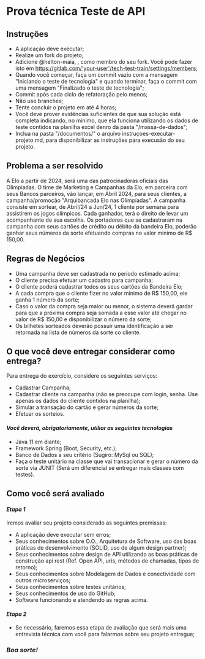 <h1>Prova técnica Teste de API</h1>

<h2>Instruções</h2>
 
- A aplicação deve executar;
- Realize um fork do projeto;
- Adicione @helton-maia, <colocar o usu do Chuvs>, <colocar o uso do Odione> como membro do seu fork. Você pode fazer isto em https://gitlab.com/'your-user'/tech-test-train/settings/members;
- Quando você começar, faça um commit vazio com a mensagem "Iniciando o teste de tecnologia" e quando terminar, faça o commit com uma mensagem "Finalizado o teste de tecnologia";
- Commit após cada ciclo de refatoração pelo menos;
- Não use branches;
- Tente concluir o projeto em até 4 horas;
- Você deve prover evidências suficientes de que sua solução está completa indicando, no mínimo, que ela funciona utilizando os dados de teste contidos na planilha excel denro da pasta "/massa-de-dados";
- Inclua na pasta "/documentos/" o arquivo instruçoes-executar-projeto.md, para disponibilizar as instruções para execusão do seu projeto.

<h2>Problema a ser resolvido</h2>

A Elo a partir de 2024, será uma das patrocinadoras oficiais das Olimpíadas. O time de Marketing e Campanhas da Elo, em parceira com seus Bancos parceiros, vão lançar, em Abril 2024, para seus clientes, a campanha/promoção "Arquibancada Elo nas Olimpíadas". A campanha consiste em sortear, de Abril/24 a Jun/24, 1 cliente por semana para assistirem os jogos olímpicos. Cada ganhador, terá o direito de levar um acompanhante de sua escolha. Os portadores que se cadastraram na campanha com seus cartões de crédito ou débito da bandeira Elo, poderão ganhar seus números da sorte efetuando compras no valor mínimo de R$ 150,00.

<h2>Regras de Negócios</h2>

- Uma campanha deve ser cadastrada no periodo estimado acima;
- O cliente precisa efetuar um cadastro para campanha; 
- O cliente poderá cadastrar todos os seus cartões da Bandeira Elo;
- A cada compra que o cliente fizer no valor mínimo de R$ 150,00, ele ganha 1 número da sorte;
- Caso o valor da compra seja maior ou menor, o sistema deverá gardar para que a próxima compra seja somada a esse valor até chegar no valor de R$ 150,00 e disponibilizar o número da sorte;
- Os bilhetes sorteados deverão possuir uma identificação a ser retornada na lista de números da sorte co cliente. 

<h2>O que você deve entregar considerar como entrega?</h2>

Para entrega do exercício, considere os seguintes serviços:

- Cadastrar Campanha;
- Cadastrar cliente na campanha (não se preocupe com login, senha. Use apenas os dados do cliente contidos na planilha); 
- Simular a transação do cartão e gerar números da sorte;
- Efetuar os sorteios.

*<h4>Você deverá, obrigatoriamente, utiliar as seguintes tecnologias</h4>*

- Java 11 em diante;
- Framework Spring (Boot, Security, etc.);
- Banco de Dados a seu critério (Sugiro: MySql ou SQL);
- Faça o teste unitário na classe que vai transacionar e gerar o número da sorte via JUNIT (Será um diferencial se entregar mais classes com testes).

<h2>Como você será avaliado</h2>

***<h4>Etapa 1</h4>***

Iremos avaliar seu projeto considerado as seguintes premissas:

- A aplicação deve executar sem erros;
- Seus conhecimentos sobre O.O., Arquitetura de Software, uso das boas práticas de desenvolvimento (SOLID, uso de algum design partner);
- Seus conhecimentos sobre design de API utilizando as boas práticas de construção api rest (Ref. Open API, uris, métodos de chamadas, tipos de retorno);
- Seus conhecimentos sobre Modelagem de Dados e conectividade com outros microserviços;
- Seus conhecimentos sobre testes unitários;
- Seus conhecimentos de uso do GitHub;
- Software funcionando e atendendo as regras acima.

***<h4>Etapa 2</h4>***

- Se necessário, faremos essa etapa de avaliação que será mais uma entrevista técnica com você para falarmos sobre seu projeto entregue;

***<h3>Boa sorte!</h3>***
